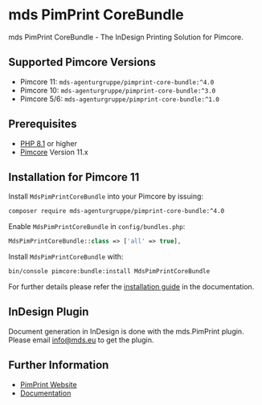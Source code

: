 # mds PimPrint CoreBundle

mds PimPrint CoreBundle - The InDesign Printing Solution for Pimcore.

## Supported Pimcore Versions

- Pimcore 11: `mds-agenturgruppe/pimprint-core-bundle:^4.0`
- Pimcore 10: `mds-agenturgruppe/pimprint-core-bundle:^3.0`
- Pimcore 5/6: `mds-agenturgruppe/pimprint-core-bundle:^1.0`

## Prerequisites

- [PHP 8.1](https://secure.php.net/) or higher
- [Pimcore](https://github.com/pimcore/pimcore) Version 11.x

## Installation for Pimcore 11

Install `MdsPimPrintCoreBundle` into your Pimcore by issuing:

```bash
composer require mds-agenturgruppe/pimprint-core-bundle:^4.0
```

Enable `MdsPimPrintCoreBundle` in `config/bundles.php`:

```php
MdsPimPrintCoreBundle::class => ['all' => true],
```

Install `MdsPimPrintCoreBundle` with:

```bash
bin/console pimcore:bundle:install MdsPimPrintCoreBundle
```

For further details please refer the [installation guide](https://pimprint.mds.eu/docs/Getting_Started/Installation.html) in the documentation.

## InDesign Plugin

Document generation in InDesign is done with the mds.PimPrint plugin. Please email <a href="mailto:info@mds.eu?subject=PimPrint Plugin">info@mds.eu</a> to get the plugin.

## Further Information

* [PimPrint Website](https://pimprint.mds.eu)
* [Documentation](https://pimprint.mds.eu/docs)
